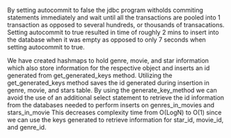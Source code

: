 By setting autocommit to false the jdbc program witholds commiting statements immediately and wait until
 all the transactions are pooled into 1 transaction as opposed to several hundreds, or thousands of 
 transacations. Setting autocommit to true resulted in time of roughly 2 mins to insert into the database
  when  it was empty as opposed to only 7 seconds when setting autocommit to true.

We have created hashmaps to hold genre, movie, and star information which also store information for 
the respective object and inserts an id generated from get_generated_keys method. Utilizing the 
get_generated_keys method saves the id generated during insertion in genre, movie, and stars table. 
By using the generate_key_method we can avoid the use of an additional select statement to retrieve 
the id information from the databases needed to perform inserts on genres_in_movies and stars_in_movie
 This decreases complexity time from O(LogN) to O(1) since we can use the keys generated to retrieve
  information for star_id, movie_id, and genre_id.
